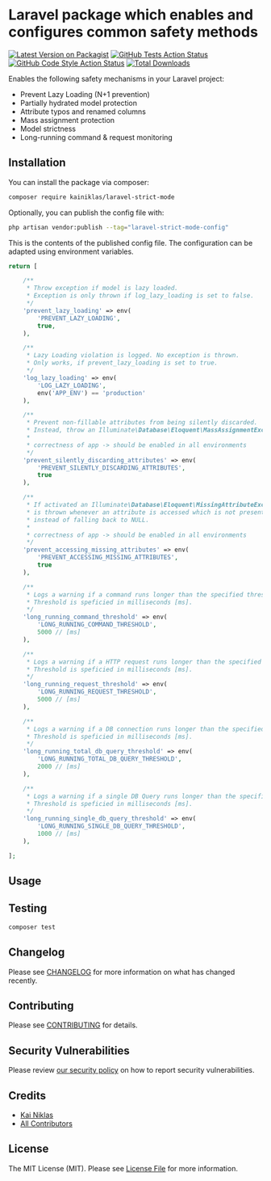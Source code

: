 # Laravel package which enables and configures common safety methods

[![Latest Version on Packagist](https://img.shields.io/packagist/v/kainiklas/laravel-strict-mode.svg?style=flat-square)](https://packagist.org/packages/kainiklas/laravel-strict-mode)
[![GitHub Tests Action Status](https://img.shields.io/github/workflow/status/kainiklas/laravel-strict-mode/run-tests?label=tests)](https://github.com/kainiklas/laravel-strict-mode/actions?query=workflow%3Arun-tests+branch%3Amain)
[![GitHub Code Style Action Status](https://img.shields.io/github/workflow/status/kainiklas/laravel-strict-mode/Fix%20PHP%20code%20style%20issues?label=code%20style)](https://github.com/kainiklas/laravel-strict-mode/actions?query=workflow%3A"Fix+PHP+code+style+issues"+branch%3Amain)
[![Total Downloads](https://img.shields.io/packagist/dt/kainiklas/laravel-strict-mode.svg?style=flat-square)](https://packagist.org/packages/kainiklas/laravel-strict-mode)

Enables the following safety mechanisms in your Laravel project:

- Prevent Lazy Loading (N+1 prevention)
- Partially hydrated model protection
- Attribute typos and renamed columns
- Mass assignment protection
- Model strictness
- Long-running command & request monitoring


## Installation

You can install the package via composer:

```bash
composer require kainiklas/laravel-strict-mode
```

Optionally, you can publish the config file with:

```bash
php artisan vendor:publish --tag="laravel-strict-mode-config"
```

This is the contents of the published config file. 
The configuration can be adapted using environment variables.

```php
return [

    /**
     * Throw exception if model is lazy loaded.
     * Exception is only thrown if log_lazy_loading is set to false.
     */
    'prevent_lazy_loading' => env(
        'PREVENT_LAZY_LOADING',
        true,
    ),

    /**
     * Lazy Loading violation is logged. No exception is thrown.
     * Only works, if prevent_lazy_loading is set to true.
     */
    'log_lazy_loading' => env(
        'LOG_LAZY_LOADING',
        env('APP_ENV') == 'production'
    ),

    /**
     * Prevent non-fillable attributes from being silently discarded.
     * Instead, throw an Illuminate\Database\Eloquent\MassAssignmentException.
     *
     * correctness of app -> should be enabled in all environments
     */
    'prevent_silently_discarding_attributes' => env(
        'PREVENT_SILENTLY_DISCARDING_ATTRIBUTES',
        true
    ),

    /**
     * If activated an Illuminate\Database\Eloquent\MissingAttributeException
     * is thrown whenever an attribute is accessed which is not present in the model,
     * instead of falling back to NULL.
     *
     * correctness of app -> should be enabled in all environments
     */
    'prevent_accessing_missing_attributes' => env(
        'PREVENT_ACCESSING_MISSING_ATTRIBUTES',
        true
    ),

    /**
     * Logs a warning if a command runs longer than the specified threshold.
     * Threshold is speficied in milliseconds [ms].
     */
    'long_running_command_threshold' => env(
        'LONG_RUNNING_COMMAND_THRESHOLD',
        5000 // [ms]
    ),

    /**
     * Logs a warning if a HTTP request runs longer than the specified threshold.
     * Threshold is speficied in milliseconds [ms].
     */
    'long_running_request_threshold' => env(
        'LONG_RUNNING_REQUEST_THRESHOLD',
        5000 // [ms]
    ),

    /**
     * Logs a warning if a DB connection runs longer than the specified threshold.
     * Threshold is speficied in milliseconds [ms].
     */
    'long_running_total_db_query_threshold' => env(
        'LONG_RUNNING_TOTAL_DB_QUERY_THRESHOLD',
        2000 // [ms]
    ),

    /**
     * Logs a warning if a single DB Query runs longer than the specified threshold.
     * Threshold is speficied in milliseconds [ms].
     */
    'long_running_single_db_query_threshold' => env(
        'LONG_RUNNING_SINGLE_DB_QUERY_THRESHOLD',
        1000 // [ms]
    ),

];
```

## Usage



## Testing

```bash
composer test
```

## Changelog

Please see [CHANGELOG](CHANGELOG.md) for more information on what has changed recently.

## Contributing

Please see [CONTRIBUTING](CONTRIBUTING.md) for details.

## Security Vulnerabilities

Please review [our security policy](../../security/policy) on how to report security vulnerabilities.

## Credits

- [Kai Niklas](https://github.com/kainiklas)
- [All Contributors](../../contributors)

## License

The MIT License (MIT). Please see [License File](LICENSE.md) for more information.
